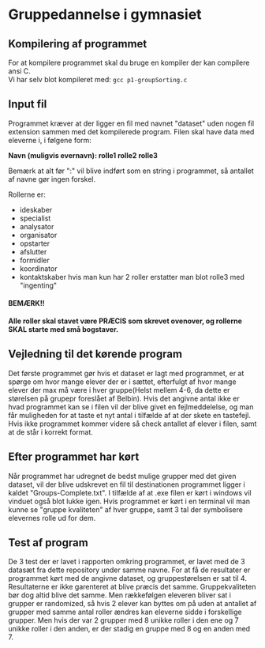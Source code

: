 # Gruppedannelse i gymnasiet
## Kompilering af programmet 
For at kompilere programmet skal du bruge en kompiler der kan compilere ansi C. <br />
Vi har selv blot kompileret med: `gcc p1-groupSorting.c`

## Input fil
Programmet kræver at der ligger en fil med navnet "dataset" uden nogen fil extension sammen med det kompilerede program.
Filen skal have data med eleverne i, i følgene form: 

**Navn (muligvis evernavn): rolle1 rolle2 rolle3**

Bemærk at alt før ":" vil blive indført som en string i programmet, så antallet af navne gør ingen forskel.

Rollerne er:
* ideskaber
* specialist
* analysator
* organisator
* opstarter
* afslutter
* formidler
* koordinator
* kontaktskaber
hvis man kun har 2 roller erstatter man blot rolle3 med "ingenting"
#### BEMÆRK!! 
**Alle roller skal stavet være PRÆCIS som skrevet ovenover, og rollerne SKAL starte med små bogstaver.**

## Vejledning til det kørende program
Det første programmet gør hvis et dataset er lagt med programmet, er at spørge om hvor mange elever der er i sættet, efterfulgt af hvor mange elever der max må være i hver gruppe(Helst mellem 4-6, da dette er størelsen på grupepr foreslået af Belbin).
Hvis det angivne antal ikke er hvad programmet kan se i filen vil der blive givet en fejlmeddelelse, og man får muligheden for at taste et nyt antal i tilfælde af at der skete en tastefejl. 
Hvis ikke programmet kommer videre så check antallet af elever i filen, samt at de står i korrekt format.

## Efter programmet har kørt
Når programmet har udregnet de bedst mulige grupper med det given dataset, vil der blive udskrevet en fil til destinationen programmet ligger i kaldet "Groups-Complete.txt".
I tilfælde af at .exe filen er kørt i windows vil vinduet også blot lukke igen.
Hvis programmet er kørt i en terminal vil man kunne se "gruppe kvaliteten" af hver gruppe, samt 3 tal der symbolisere elevernes rolle ud for dem.

## Test af program
De 3 test der er lavet i rapporten omkring programmet, er lavet med de 3 datasæt fra dette repository under samme navne. For at få de resultater er programmet kørt med de angivne dataset, og gruppestørelsen er sat til 4. 
Resultaterne er ikke garenteret at blive præcis det samme. Gruppekvaliteten bør dog altid blive det samme. Men rækkefølgen eleveren bliver sat i grupper er randomized, så hvis 2 elever kan byttes om på uden at antallet af grupper med samme antal roller ændres kan eleverne sidde i forskellige grupper. Men hvis der var 2 grupper med 8 unikke roller i den ene og 7 unikke roller i den anden, er der stadig en gruppe med 8 og en anden med 7.
